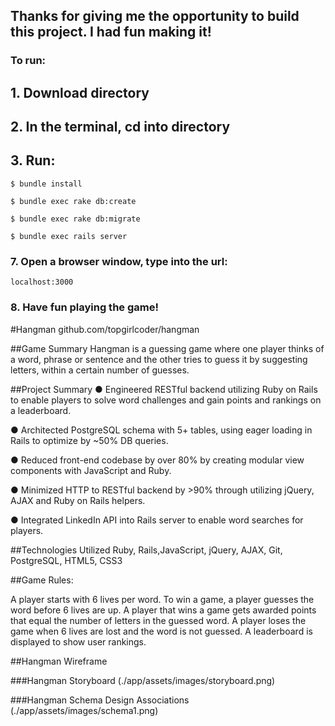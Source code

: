 ## Thanks for giving me the opportunity to build this project. I had fun making it!

### To run:
## 1. Download directory
## 2. In the terminal, cd into directory
## 3. Run: 

```
$ bundle install
``` 

```
$ bundle exec rake db:create
```

```
$ bundle exec rake db:migrate
```

```
$ bundle exec rails server
```

### 7. Open a browser window, type into the url: 
```
localhost:3000
```

### 8. Have fun playing the game!


#Hangman
github.com/topgirlcoder/hangman

##Game Summary
Hangman is a guessing game where one player thinks of a word, phrase or sentence and the other tries to guess it by suggesting letters, within a certain number of guesses.

##Project Summary
● Engineered RESTful backend utilizing Ruby on Rails to enable players to solve word challenges and gain points and rankings on a leaderboard.

● Architected PostgreSQL schema with 5+ tables, using eager loading in Rails to optimize by ~50% DB queries.

● Reduced front-end codebase by over 80% by creating modular view components with JavaScript and Ruby.

● Minimized HTTP to RESTful backend by >90% through utilizing jQuery, AJAX and Ruby on Rails helpers.

● Integrated LinkedIn API into Rails server to enable word searches for players.

##Technologies Utilized
Ruby, Rails,JavaScript, jQuery, AJAX, Git, PostgreSQL, HTML5, CSS3

##Game Rules:
  
  A player starts with 6 lives per word. 
  To win a game, a player guesses the word before 6 lives are up. 
  A player that wins a game gets awarded points that equal the number of letters in the guessed word.
  A player loses the game when 6 lives are lost and the word is not guessed.
  A leaderboard is displayed to show user rankings.
  

##Hangman Wireframe

###Hangman Storyboard
(./app/assets/images/storyboard.png) 

###Hangman Schema Design Associations
(./app/assets/images/schema1.png) 
